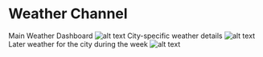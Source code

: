 # Weather Channel
Main Weather Dashboard
![alt text](https://raw.githubusercontent.com/hugomiranda94/weatherApp/blob/master/ss/dashboard.png)
City-specific weather details
![alt text](https://raw.githubusercontent.com/hugomiranda94/weatherApp/blob/master/ss/city.png)
Later weather for the city during the week
![alt text](https://raw.githubusercontent.com/hugomiranda94/weatherApp/blob/master/ss/later.png)